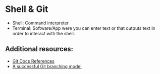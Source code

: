 # Shell & Git

- Shell: Command interpreter
- Terminal: Software/App were you can enter text or that outputs text in order to interact with the shell.

## Additional resources:

- [Git Docs References](https://git-scm.com/docs)
- [A successful Git branching model](https://nvie.com/posts/a-successful-git-branching-model/)
